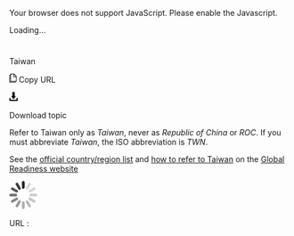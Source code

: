 Your browser does not support JavaScript. Please enable the Javascript.

Loading...

# 

Taiwan

![Copy URL](taiwan_files/Copy.png)
Copy URL

![Download](taiwan_files/Download.png)

Download topic

Refer to Taiwan only as *Taiwan*, never as *Republic of China* or *ROC*. If you must abbreviate *Taiwan*, the ISO abbreviation is *TWN*.

See the [official country/region list](https://microsoft.sharepoint.com/teams/celaGlobalReadiness/Lists/CountryRegion/CountryRegionList.aspx "Official country/region list on GPWeb") and [how to refer to Taiwan](https://microsoft.sharepoint.com/teams/celaGlobalReadiness/KBLibrary/1001.docx?web=1) on the [Global Readiness website](https://microsoft.sharepoint.com/teams/celaGlobalReadiness/Pages/Home.aspx)

![In progress](taiwan_files/activity-large.gif)

URL :
